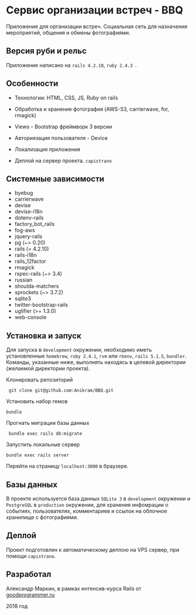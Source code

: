 # Сервис организации встреч - BBQ
Приложение для организации встреч. Социальная сеть для назначения мероприятий, общения и обмены фотографиями.

## Версия руби и рельс
Приложение написано на `rails 4.2.10`, `ruby 2.4.3 `.

## Особенности
* Технологии: HTML, CSS, JS, Ruby on rails

* Обработка и хранение фотография (AWS-S3, carrierwave, for, rmagick)

* Views - Bootstrap фреймворк 3 версии

* Авториязация пользователя - Device

* Локализация приложения

* Деплой на сервер проекта. `capistrano`

## Системные зависимости
* byebug
* carrierwave
* devise
* devise-i18n
* dotenv-rails
* factory_bot_rails
* fog-aws
* jquery-rails
* pg (~> 0.20)
* rails (= 4.2.10)
* rails-i18n
* rails_12factor
* rmagick
* rspec-rails (~> 3.4)
* russian
* shoulda-matchers
* sprockets (~> 3.7.2)
* sqlite3
* twitter-bootstrap-rails
* uglifier (>= 1.3.0)
* web-console

## Установка и запуск
Для запуска в `development` окружении, необходимо иметь установленные `homebrew`, `ruby 2.4.1`, `rvm` или `rbenv`, `rails 5.1.5`, `bundler`. Команды, указанные ниже, выполнять находясь в целевой директории (желаемой директории проекта).

Клонировать репозиторий

``` git clone git@github.com:Anikram/BBQ.git```

Установить набор гемов

``` bundle ```

Прогнать миграции базы данных
 
``` bundle exec rails db:migrate```

Запустить локальные сервер

``` bundle exec rails server ```

Перейти на страницу `localhost:3000` в браузере.


## Базы данных
В проекте используется база данных `SQLite 3` в `development` окружении и `PostgreSQL` в `production` окружении, для хранения инфомрации о событиях, пользователях, комментариев и ссылок на облочное хранилище с фотографиями.  

## Деплой
Проект подготовлен к автоматическому деплою на VPS сервер, при помощи `capistrano`.

## Разработал
Александр Маркин, в рамках интенсив-курса Rails от [goodprogrammer.ru](http://goodprogrammer.ru/rails-winter-18/)

2018 год
